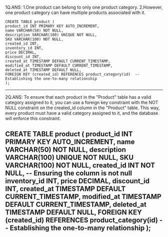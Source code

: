 1Q.ANS: 1.One product can belong to only one product category.
        2.However, one product category can have multiple products associated with it.
		
	CREATE TABLE product (
    product_id INT PRIMARY KEY AUTO_INCREMENT,
    name VARCHAR(50) NOT NULL,
    description VARCHAR(100) UNIQUE NOT NULL,
    SKU VARCHAR(100) NOT NULL,
    created_id INT,
    inventory_id INT,
    price DECIMAL,
    discount_id INT,
    created_at TIMESTAMP DEFAULT CURRENT_TIMESTAMP,
    modified_at TIMESTAMP DEFAULT CURRENT_TIMESTAMP,
    deleted_at TIMESTAMP DEFAULT NULL,
    FOREIGN KEY (created_id) REFERENCES product_category(id)  -- Establishing the one-to-many relationship
	);
----------------------------------------------------------------------------------------------------------------------
2Q.ANS: To ensure that each product in the "Product" table has a valid category assigned to it, 
you can use a foreign key constraint with the NOT NULL constraint on the created_id column in the "Product" table. 
This way, every product must have a valid category assigned to it, and the database will enforce this constraint.

CREATE TABLE product (
    product_id INT PRIMARY KEY AUTO_INCREMENT,
    name VARCHAR(50) NOT NULL,
    description VARCHAR(100) UNIQUE NOT NULL,
    SKU VARCHAR(100) NOT NULL,
    created_id INT NOT NULL, -- Ensuring the column is not null
    inventory_id INT,
    price DECIMAL,
    discount_id INT,
    created_at TIMESTAMP DEFAULT CURRENT_TIMESTAMP,
    modified_at TIMESTAMP DEFAULT CURRENT_TIMESTAMP,
    deleted_at TIMESTAMP DEFAULT NULL,
    FOREIGN KEY (created_id) REFERENCES product_category(id)  -- Establishing the one-to-many relationship
    );
-----------------------------------------------------------------------------------------------------------------------
